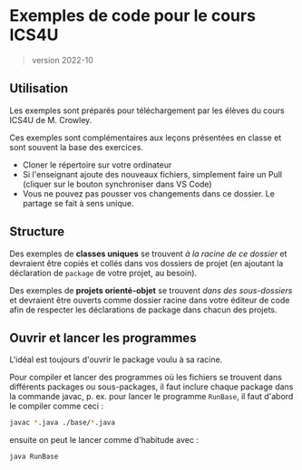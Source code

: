 # Exemples de code pour le cours ICS4U
> version 2022-10

## Utilisation

Les exemples sont préparés pour téléchargement par les élèves du cours ICS4U de M. Crowley. 

Ces exemples sont complémentaires aux leçons présentées en classe et sont souvent la base des exercices.

* Cloner le répertoire sur votre ordinateur
* Si l'enseignant ajoute des nouveaux fichiers, simplement faire un Pull (cliquer sur le bouton synchroniser dans VS Code)
* Vous ne pouvez pas pousser vos changements dans ce dossier. Le partage se fait à sens unique.

## Structure

Des exemples de **classes uniques** se trouvent *à la racine de ce dossier* et devraient être copiés et collés dans vos dossiers de projet (en ajoutant la déclaration de `package` de votre projet, au besoin).

Des exemples de **projets orienté-objet** se trouvent *dans des sous-dossiers* et devraient être ouverts comme dossier racine dans votre éditeur de code afin de respecter les déclarations de package dans chacun des projets.

## Ouvrir et lancer les programmes

L'idéal est toujours d'ouvrir le package voulu à sa racine.

Pour compiler et lancer des programmes où les fichiers se trouvent dans différents packages ou sous-packages, il faut inclure chaque package dans la commande javac, p. ex. pour lancer le programme `RunBase`, il faut d'abord le compiler comme ceci :

```bash
javac *.java ./base/*.java
```
ensuite on peut le lancer comme d'habitude avec :

```bash
java RunBase
```